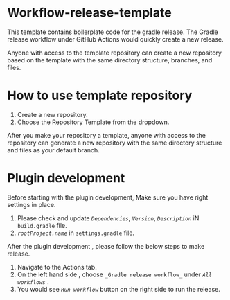 # Workflow-release-template

This template contains boilerplate code for the gradle release. The Gradle release workflow under GitHub Actions would 
quickly create a new release.

Anyone with access to the template repository can create a new repository based on the template 
with the same directory structure, branches, and files.

# How to use template repository

1. Create a new repository.
2. Choose the Repository Template from the dropdown.

After you make your repository a template, anyone with access to the repository can generate a new repository with the same directory structure and files as your default branch.

# Plugin development

Before starting with the plugin development, Make sure you have right settings in place.

1. Please check and update _`Dependencies`_, _`Version`_, _`Description`_  iN `build.gradle` file.
2. _`rootProject.name`_ in `settings.gradle` file.

After the plugin development , please follow the below steps to make release.

1. Navigate to the Actions tab. 
2. On the left hand side , choose `_Gradle release workflow_` under _`All workflows`_ . 
3. You would see _`Run workflow`_ button on the right side to run the release.